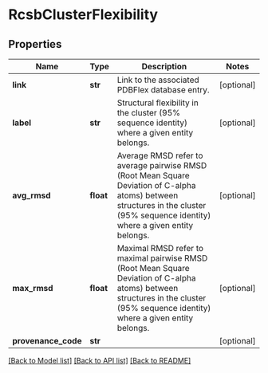 # RcsbClusterFlexibility

## Properties
Name | Type | Description | Notes
------------ | ------------- | ------------- | -------------
**link** | **str** | Link to the associated PDBFlex database entry. | [optional] 
**label** | **str** | Structural flexibility in the cluster (95% sequence identity) where a given entity belongs. | [optional] 
**avg_rmsd** | **float** | Average RMSD refer to average pairwise RMSD (Root Mean Square Deviation of C-alpha atoms) between structures in the cluster (95% sequence identity) where a given entity belongs. | [optional] 
**max_rmsd** | **float** | Maximal RMSD refer to maximal pairwise RMSD (Root Mean Square Deviation of C-alpha atoms) between structures in the cluster (95% sequence identity) where a given entity belongs. | [optional] 
**provenance_code** | **str** |  | [optional] 

[[Back to Model list]](../README.md#documentation-for-models) [[Back to API list]](../README.md#documentation-for-api-endpoints) [[Back to README]](../README.md)

